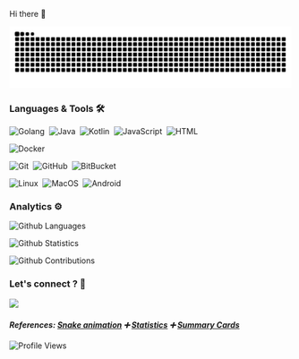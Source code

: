 Hi there 👋

![](github-user-contribution.svg)


### Languages & Tools 🛠

![Golang](https://img.shields.io/badge/-Golang%20❤️-05122A?style=flat&logo=go&logoColor=white)&nbsp;
![Java](https://img.shields.io/badge/-Java-05122A?style=flat&logo=java)&nbsp;
![Kotlin](https://img.shields.io/badge/-Kotlin-05122A?style=flat&logo=kotlin)&nbsp;
![JavaScript](https://img.shields.io/badge/-JavaScript-05122A?style=flat&logo=javascript)&nbsp;
![HTML](https://img.shields.io/badge/-HTML-05122A?style=flat&logo=html5)&nbsp;

![Docker](https://img.shields.io/badge/-Docker-05122A?style=flat&logo=docker)&nbsp;

![Git](https://img.shields.io/badge/-Git-05122A?style=flat&logo=git)&nbsp;
![GitHub](https://img.shields.io/badge/-GitHub-05122A?style=flat&logo=github)&nbsp;
![BitBucket](https://img.shields.io/badge/-BitBucket-05122A?style=flat&logo=bitbucket)&nbsp;

![Linux](https://img.shields.io/badge/-Linux-05122A?style=flat&logo=linux&logoColor=white)&nbsp;
![MacOS](https://img.shields.io/badge/-MacOS-05122A?style=flat&logo=apple&logoColor=white)&nbsp;
![Android](https://img.shields.io/badge/-Android-05122A?style=flat&logo=android&logoColor=white)&nbsp;


### Analytics ⚙️

![Github Languages](https://github-readme-stats.vercel.app/api/top-langs/?username=dimakoz&layout=compact&count_private=true)

![Github Statistics](https://github-readme-stats.vercel.app/api/?username=dimakoz&count_private=true&show_icons=true&theme=tokyonight)

![Github Contributions](https://github-readme-streak-stats.herokuapp.com/?user=dimakoz&hide_border=true)

### Let's connect ? 🤝

<p align="left">
<a href="https://www.linkedin.com/in/dmitry-kozhevin-7716437a/?locale=en_US"><img src="https://img.shields.io/badge/-LinkedIn-0077B5?style=flat&logo=Linkedin&logoColor=white"/></a>
</p>

#### _References: [Snake animation](https://github.com/Platane/snk) ➕ [Statistics](https://github.com/anuraghazra/github-readme-stats) ➕ [Summary Cards](https://github.com/vn7n24fzkq/github-profile-summary-cards)_

![Profile Views](https://estruyf-github.azurewebsites.net/api/VisitorHit?user=dimakoz&repo=dimakoz&countColorcountColor)

<!--
**DimaKoz/dimakoz** is a ✨ _special_ ✨ repository because its `README.md` (this file) appears on your GitHub profile.

Here are some ideas to get you started:

- 🔭 I’m currently working on ...
- 🌱 I’m currently learning ...
- 👯 I’m looking to collaborate on ...
- 🤔 I’m looking for help with ...
- 💬 Ask me about ...
- 📫 How to reach me: ...
- 😄 Pronouns: ...
- ⚡ Fun fact: ...
-->
